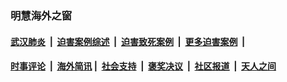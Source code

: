 
### 明慧海外之窗

####  [武汉肺炎](indexes/365.md?t=03302001) &nbsp;|&nbsp;  [迫害案例综述](indexes/328.md?t=03302001) &nbsp;|&nbsp; [迫害致死案例](indexes/277.md?t=03302001)  &nbsp;|&nbsp; [更多迫害案例](indexes/81.md?t=03302001)  &nbsp;|&nbsp; 
####  [时事评论](indexes/19.md?t=03302001) &nbsp;|&nbsp; [海外简讯](indexes/245.md?t=03302001)&nbsp;|&nbsp;  [社会支持](indexes/140.md?t=03302001) &nbsp;|&nbsp; [褒奖决议](indexes/282.md?t=03302001) &nbsp;|&nbsp; [社区报道](indexes/91.md?t=03302001)  &nbsp;|&nbsp; [天人之间](indexes/78.md?t=03302001) 

